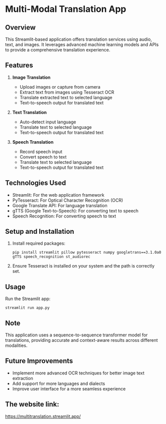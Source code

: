# Multi-Modal Translation App

## Overview
This Streamlit-based application offers translation services using audio, text, and images. It leverages advanced machine learning models and APIs to provide a comprehensive translation experience.

## Features
1. **Image Translation**
   - Upload images or capture from camera
   - Extract text from images using Tesseract OCR
   - Translate extracted text to selected language
   - Text-to-speech output for translated text

2. **Text Translation**
   - Auto-detect input language
   - Translate text to selected language
   - Text-to-speech output for translated text

3. **Speech Translation**
   - Record speech input
   - Convert speech to text
   - Translate text to selected language
   - Text-to-speech output for translated text

## Technologies Used
- Streamlit: For the web application framework
- PyTesseract: For Optical Character Recognition (OCR)
- Google Translate API: For language translation
- gTTS (Google Text-to-Speech): For converting text to speech
- Speech Recognition: For converting speech to text

## Setup and Installation
1. Install required packages:
   ```
   pip install streamlit pillow pytesseract numpy googletrans==3.1.0a0 gTTS speech_recognition st_audiorec
   ```
2. Ensure Tesseract is installed on your system and the path is correctly set.

## Usage
Run the Streamlit app:
```
streamlit run app.py
```

## Note
This application uses a sequence-to-sequence transformer model for translations, providing accurate and context-aware results across different modalities.

## Future Improvements
- Implement more advanced OCR techniques for better image text extraction
- Add support for more languages and dialects
- Improve user interface for a more seamless experience

## The website link:
https://multitranslation.streamlit.app/